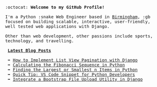 <pre>

 :octocat: <strong>Welcome to my GitHub Profile!</strong>

 I'm a Python :snake Web Engineer based in <a href="https://www.google.co.uk/maps/place/Birmingham/@52.4773545,-2.0040543,11z">Birmingham</a>, 󠁧󠁢󠁥󠁮󠁧:gb
 focused on building scalable, interactive, user-friendly,
 well tested web applications with Django.

 Other than web development, other passions include sports,
 technology, and travelling.

  <span style="text-decoration: underline;"><strong>Latest Blog Posts</strong></span>

  ➡️ <a href="https://waynelambert.dev/blog/post/how-to-implement-list-view-pagination-with-django/">How to Implement List View Pagination with Django</a>
  ➡️ <a href="https://waynelambert.dev/blog/post/fibonacci-sequence-algorithm-python/">Calculating the Fibonacci Sequence in Python</a>
  ➡️ <a href="https://waynelambert.dev/blog/post/finding-largest-smallest-n-items-in-python/">Finding the Largest or Smallest n Items in Python</a>
  ➡️ <a href="https://waynelambert.dev/blog/post/quick-tip-vs-code-snippet-for-python-developers/">Quick Tip: VS Code Snippet for Python Developers</a>
  ➡️ <a href="https://waynelambert.dev/blog/post/integrate-a-bootstrap-file-upload-utility-in-django/">Integrate a Bootstrap File Upload Utility in Django</a>
</pre>

